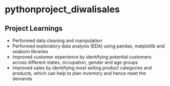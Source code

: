 # pythonproject_diwalisales
## Project Learnings
* Performed data cleaning and manipulation
* Performed exploratory data analysis (EDA) using
  pandas, matplotlib and seaborn libraries
* Improved customer experience by identifying
  potential customers across different states,
  occupation, gender and age groups
* Improved sales by identifying most selling
  product categories and products, which can help
  to plan inventory and hence meet the demands
